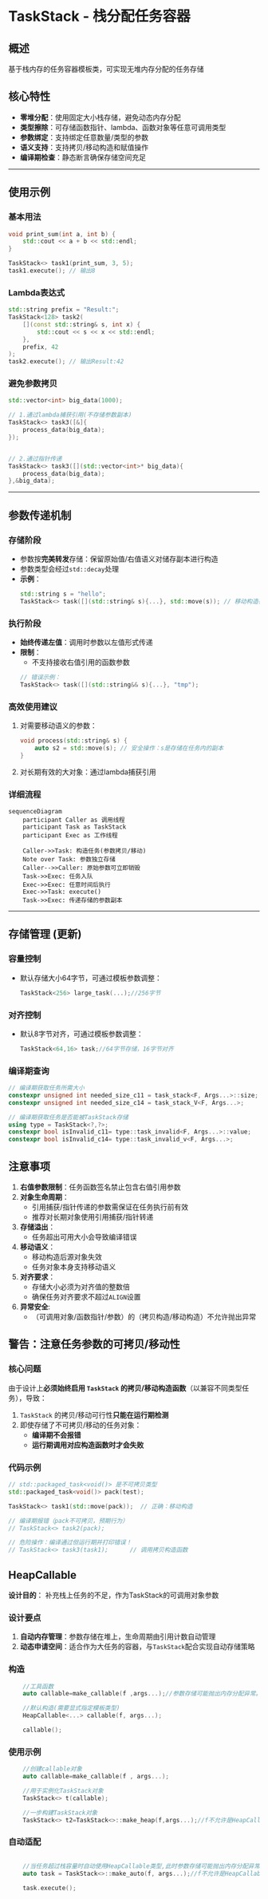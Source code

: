# TaskStack - 栈分配任务容器

## 概述
基于栈内存的任务容器模板类，可实现无堆内存分配的任务存储

## 核心特性

- **零堆分配**：使用固定大小栈存储，避免动态内存分配
- **类型擦除**：可存储函数指针、lambda、函数对象等任意可调用类型
- **参数绑定**：支持绑定任意数量/类型的参数
- **语义支持**：支持拷贝/移动构造和赋值操作
- **编译期检查**：静态断言确保存储空间充足

---

## 使用示例

### 基本用法
```cpp
void print_sum(int a, int b) {
    std::cout << a + b << std::endl;
}

TaskStack<> task1(print_sum, 3, 5); 
task1.execute(); // 输出8
```

### Lambda表达式
```cpp
std::string prefix = "Result:";
TaskStack<128> task2(
    [](const std::string& s, int x) {
        std::cout << s << x << std::endl;
    },
    prefix, 42
);
task2.execute(); // 输出Result:42
```

### 避免参数拷贝
```cpp
std::vector<int> big_data(1000);

// 1.通过lambda捕获引用(不存储参数副本)
TaskStack<> task3([&]{
    process_data(big_data); 
});


// 2.通过指针传递
TaskStack<> task3([](std::vector<int>* big_data){
    process_data(big_data); 
},&big_data);

```

---

## 参数传递机制

### 存储阶段
- 参数按**完美转发**存储：保留原始值/右值语义对储存副本进行构造
- 参数类型会经过`std::decay`处理
- **示例**：
  ```cpp
  std::string s = "hello";
  TaskStack<> task([](std::string& s){...}, std::move(s)); // 移动构造存储
  ```

### 执行阶段
- **始终传递左值**：调用时参数以左值形式传递
- **限制**：
  - 不支持接收右值引用的函数参数
  ```cpp
  // 错误示例：
  TaskStack<> task([](std::string&& s){...}, "tmp"); 
  ```

### 高效使用建议
1. 对需要移动语义的参数：
   ```cpp
   void process(std::string& s) {
       auto s2 = std::move(s); // 安全操作：s是存储在任务内的副本
   }
   ```
2. 对长期有效的大对象：通过lambda捕获引用

### 详细流程

```mermaid
sequenceDiagram
    participant Caller as 调用线程
    participant Task as TaskStack
    participant Exec as 工作线程
    
    Caller->>Task: 构造任务(参数拷贝/移动)
    Note over Task: 参数独立存储
    Caller-->>Caller: 原始参数可立即销毁
    Task->>Exec: 任务入队
    Exec->>Exec: 任意时间后执行
    Exec->>Task: execute()
    Task->>Exec: 传递存储的参数副本
```
---

## 存储管理 (更新)

### 容量控制
- 默认存储大小64字节，可通过模板参数调整：
  ```cpp
  TaskStack<256> large_task(...);//256字节
  ```

### 对齐控制
- 默认8字节对齐，可通过模板参数调整：
  ```cpp
  TaskStack<64,16> task;//64字节存储，16字节对齐
  ```

### 编译期查询

```cpp
// 编译期获取任务所需大小
constexpr unsigned int needed_size_c11 = task_stack<F, Args...>::size;
constexpr unsigned int needed_size_c14 = task_stack_V<F, Args...>;

// 编译期获取任务是否能被TaskStack存储
using type = TaskStack<?,?>;
constexpr bool isInvalid_c11= type::task_invalid<F, Args...>::value;
constexpr bool isInvalid_c14= type::task_invalid_v<F, Args...>;


```

## 注意事项

1. **右值参数限制**：任务函数签名禁止包含右值引用参数
2. **对象生命周期**：
   - 引用捕获/指针传递的参数需保证在任务执行前有效
   - 推荐对长期对象使用引用捕获/指针转递
3. **存储溢出**：
   - 任务超出可用大小会导致编译错误
4. **移动语义**：
   - 移动构造后源对象失效
   - 任务对象本身支持移动语义
5. **对齐要求**：
   - 存储大小必须为对齐值的整数倍
   - 确保任务对齐要求不超过`ALIGN`设置
6. **异常安全**:
    - （可调用对象/函数指针/参数）的（拷贝构造/移动构造）不允许抛出异常

## 警告：注意任务参数的可拷贝/移动性

### 核心问题
由于设计上**必须始终启用 `TaskStack` 的拷贝/移动构造函数**（以兼容不同类型任务），导致：
1.  `TaskStack` 的拷贝/移动可行性**只能在运行期检测**
2.  即使存储了不可拷贝/移动的任务对象：
    *   **编译期不会报错**
    *   **运行期调用对应构造函数时才会失败**

### 代码示例
```cpp
// std::packaged_task<void()> 是不可拷贝类型
std::packaged_task<void()> pack(test);

TaskStack<> task1(std::move(pack));  // 正确：移动构造

// 编译期报错（pack不可拷贝，预期行为）
// TaskStack<> task2(pack); 

// 危险操作：编译通过但运行期并打印错误！
// TaskStack<> task3(task1);      // 调用拷贝构造函数
```

## HeapCallable

**设计目的**： 补充栈上任务的不足，作为TaskStack的可调用对象参数

### 设计要点

1. **自动内存管理**：参数存储在堆上，生命周期由引用计数自动管理
2. **动态申请空间**：适合作为大任务的容器，与`TaskStack`配合实现自动存储策略

### 构造

```cpp
    //工具函数
    auto callable=make_callable(f ,args...);//参数存储可能抛出内存分配异常。f不允许是HeapCallable类型

    //默认构造(需要显式指定模板类型)
    HeapCallable<...> callable(f, args...);

    callable();

```
### 使用示例

```cpp
    //创建callable对象
    auto callable=make_callable(f , args...);

    //用于实例化TaskStack对象
    TaskStack<> t(callable);

    //一步构建TaskStack对象
    TaskStack<> t2=TaskStack<>::make_heap(f,args...);//f不允许是HeapCallable类型
```

### 自动适配

```cpp

    //当任务超过栈容量时自动使用HeapCallable类型,此时参数存储可能抛出内存分配异常
    auto task = TaskStack<>::make_auto(f, args...);//f不允许是HeapCallable类型
    
    task.execute();
```